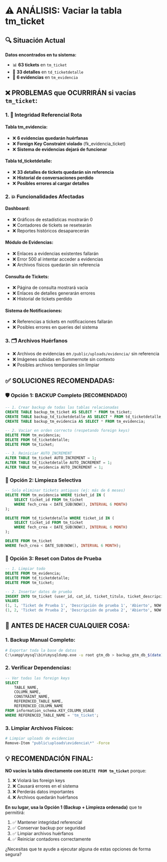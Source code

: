 # ⚠️ ANÁLISIS: Vaciar la tabla tm_ticket

## 🔍 Situación Actual

**Datos encontrados en tu sistema:**
- 📊 **63 tickets** en `tm_ticket`
- 📝 **33 detalles** en `td_ticketdetalle` 
- 📎 **6 evidencias** en `tm_evidencia`

## ❌ PROBLEMAS que OCURRIRÁN si vacías `tm_ticket`:

### 1. 🔗 **Integridad Referencial Rota**

#### **Tabla tm_evidencia:**
- ❌ **6 evidencias quedarán huérfanas**
- ❌ **Foreign Key Constraint violado** (fk_evidencia_ticket)
- ❌ **Sistema de evidencias dejará de funcionar**

#### **Tabla td_ticketdetalle:**
- ❌ **33 detalles de tickets quedarán sin referencia**
- ❌ **Historial de conversaciones perdido**
- ❌ **Posibles errores al cargar detalles**

### 2. 💥 **Funcionalidades Afectadas**

#### **Dashboard:**
- ❌ Gráficos de estadísticas mostrarán 0
- ❌ Contadores de tickets se resetearán
- ❌ Reportes históricos desaparecerán

#### **Módulo de Evidencias:**
- ❌ Enlaces a evidencias existentes fallarán
- ❌ Error 500 al intentar acceder a evidencias
- ❌ Archivos físicos quedarán sin referencia

#### **Consulta de Tickets:**
- ❌ Página de consulta mostrará vacía
- ❌ Enlaces de detalles generarán errores
- ❌ Historial de tickets perdido

#### **Sistema de Notificaciones:**
- ❌ Referencias a tickets en notificaciones fallarán
- ❌ Posibles errores en queries del sistema

### 3. 🗂️ **Archivos Huérfanos**

- ❌ Archivos de evidencias en `/public/uploads/evidencia/` sin referencia
- ❌ Imágenes subidas en Summernote sin contexto
- ❌ Posibles archivos temporales sin limpiar

## ✅ SOLUCIONES RECOMENDADAS:

### 🛡️ **Opción 1: BACKUP Completo (RECOMENDADO)**

```sql
-- 1. Crear backup de todas las tablas relacionadas
CREATE TABLE backup_tm_ticket AS SELECT * FROM tm_ticket;
CREATE TABLE backup_td_ticketdetalle AS SELECT * FROM td_ticketdetalle;
CREATE TABLE backup_tm_evidencia AS SELECT * FROM tm_evidencia;

-- 2. Vaciar en orden correcto (respetando foreign keys)
DELETE FROM tm_evidencia;
DELETE FROM td_ticketdetalle;  
DELETE FROM tm_ticket;

-- 3. Reiniciar AUTO_INCREMENT
ALTER TABLE tm_ticket AUTO_INCREMENT = 1;
ALTER TABLE td_ticketdetalle AUTO_INCREMENT = 1;
ALTER TABLE tm_evidencia AUTO_INCREMENT = 1;
```

### 🧹 **Opción 2: Limpieza Selectiva**

```sql
-- Solo eliminar tickets antiguos (ej: más de 6 meses)
DELETE FROM tm_evidencia WHERE ticket_id IN (
    SELECT ticket_id FROM tm_ticket 
    WHERE fech_crea < DATE_SUB(NOW(), INTERVAL 6 MONTH)
);

DELETE FROM td_ticketdetalle WHERE ticket_id IN (
    SELECT ticket_id FROM tm_ticket 
    WHERE fech_crea < DATE_SUB(NOW(), INTERVAL 6 MONTH)
);

DELETE FROM tm_ticket 
WHERE fech_crea < DATE_SUB(NOW(), INTERVAL 6 MONTH);
```

### 🔄 **Opción 3: Reset con Datos de Prueba**

```sql
-- 1. Limpiar todo
DELETE FROM tm_evidencia;
DELETE FROM td_ticketdetalle;
DELETE FROM tm_ticket;

-- 2. Insertar datos de prueba
INSERT INTO tm_ticket (user_id, cat_id, ticket_titulo, ticket_descripcion, tik_estado, fech_crea, estado, prioridad) 
VALUES 
(1, 1, 'Ticket de Prueba 1', 'Descripción de prueba 1', 'Abierto', NOW(), 1, 'Media'),
(1, 2, 'Ticket de Prueba 2', 'Descripción de prueba 2', 'Abierto', NOW(), 1, 'Alta');
```

## 🚨 **ANTES DE HACER CUALQUIER COSA:**

### 1. **Backup Manual Completo:**
```bash
# Exportar toda la base de datos
C:\xampp\mysql\bin\mysqldump.exe -u root gtm_db > backup_gtm_db_$(date).sql
```

### 2. **Verificar Dependencias:**
```sql
-- Ver todas las foreign keys
SELECT 
    TABLE_NAME, 
    COLUMN_NAME, 
    CONSTRAINT_NAME, 
    REFERENCED_TABLE_NAME, 
    REFERENCED_COLUMN_NAME 
FROM information_schema.KEY_COLUMN_USAGE 
WHERE REFERENCED_TABLE_NAME = 'tm_ticket';
```

### 3. **Limpiar Archivos Físicos:**
```bash
# Limpiar uploads de evidencias
Remove-Item "public\uploads\evidencia\*" -Force
```

## 💡 **RECOMENDACIÓN FINAL:**

**NO vacíes la tabla directamente con `DELETE FROM tm_ticket`** porque:

1. ❌ Violará las foreign keys
2. ❌ Causará errores en el sistema
3. ❌ Perderás datos importantes
4. ❌ Archivos quedarán huérfanos

**En su lugar, usa la Opción 1 (Backup + Limpieza ordenada)** que te permitirá:

1. ✅ Mantener integridad referencial
2. ✅ Conservar backup por seguridad  
3. ✅ Limpiar archivos huérfanos
4. ✅ Reiniciar contadores correctamente

¿Necesitas que te ayude a ejecutar alguna de estas opciones de forma segura?
